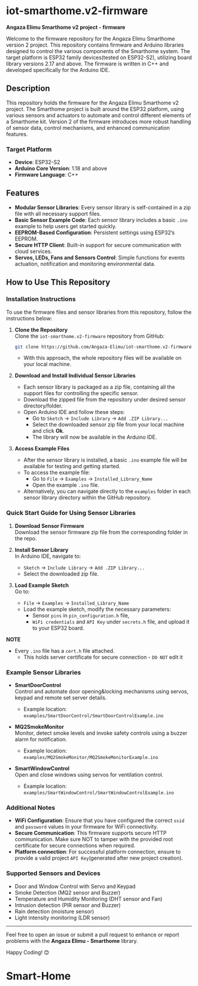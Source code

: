 # iot-smarthome.v2-firmware

**Angaza Elimu Smarthome v2 project - firmware**

Welcome to the firmware repository for the Angaza Elimu Smarthome version 2 project. This repository contains firmware and Arduino libraries designed to control the various components of the Smarthome system. The target platform is ESP32 family devices(tested on ESP32-S2), utilizing board library versions 2.17 and above. The firmware is written in C++ and developed specifically for the Arduino IDE.

## Description

This repository holds the firmware for the Angaza Elimu Smarthome v2 project. The Smarthome project is built around the ESP32 platform, using various sensors and actuators to automate and control different elements of a Smarthome kit. Version 2 of the firmware introduces more robust handling of sensor data, control mechanisms, and enhanced communication features.

### Target Platform

- **Device**: ESP32-S2
- **Arduino Core Version**: 1.18 and above
- **Firmware Language**: C++

## Features

- **Modular Sensor Libraries**: Every sensor library is self-contained in a zip file with all necessary support files.
- **Basic Sensor Example Code**: Each sensor library includes a basic `.ino` example to help users get started quickly.
- **EEPROM-Based Configuration**: Persistent settings using ESP32’s EEPROM.
- **Secure HTTP Client**: Built-in support for secure communication with cloud services.
- **Servos, LEDs, Fans and Sensors Control**: Simple functions for events actuation, notification and monitoring environmental data.

## How to Use This Repository

### Installation Instructions

To use the firmware files and sensor libraries from this repository, follow the instructions below:

1. **Clone the Repository**  
   Clone the `iot-smarthome.v2-firmware` repository from GitHub:
   ```bash
   git clone https://github.com/Angaza-Elimu/iot-smarthome.v2-firmware.git
   ```
   - With this approach, the whole repository files will be available on your local machine.

2. **Download and Install Individual Sensor Libraries**
   - Each sensor library is packaged as a zip file, containing all the support files for controlling the specific sensor.
   - Download the zipped file from the repository under desired sensor directory/folder.
   - Open Arduino IDE and follow these steps:
     - Go to `Sketch` -> `Include Library` -> `Add .ZIP Library...`
     - Select the downloaded sensor zip file from your local machine and click **Ok**.
     - The library will now be available in the Arduino IDE.

3. **Access Example Files**
   - After the sensor library is installed, a basic `.ino` example file will be available for testing and getting started.
   - To access the example file:
     - Go to `File` -> `Examples` -> `Installed_Library_Name`
     - Open the example `.ino` file.
   - Alternatively, you can navigate directly to the `examples` folder in each sensor library directory within the GitHub repository.

### Quick Start Guide for Using Sensor Libraries

1. **Download Sensor Firmware**  
   Download the sensor firmware zip file from the corresponding folder in the repo.

2. **Install Sensor Library**  
   In Arduino IDE, navigate to:
   - `Sketch` -> `Include Library` -> `Add .ZIP Library...`
   - Select the downloaded zip file.

3. **Load Example Sketch**  
   Go to:
   - `File` -> `Examples` -> `Installed_Library_Name`
   - Load the example sketch, modify the necessary parameters:
      - Sensor `pins` in `pin_configuration.h` file,
      - `WiFi credentials` and `API Key` under `secrets.h` file, and upload it to your ESP32 board.

**NOTE**
  - Every `.ino` file has a `cert.h` file attached.
    - This holds server certificate for secure connection - `DO NOT` edit it

### Example Sensor Libraries

- **SmartDoorControl**  
   Control and automate door opening&locking mechanisms using servos, keypad and remote set server details.

   - Example location:  
     `examples/SmartDoorControl/SmartDoorControlExample.ino`

- **MQ2SmokeMonitor**  
   Monitor, detect smoke levels and invoke safety controls using a buzzer alarm for notification.

   - Example location:  
     `examples/MQ2SmokeMonitor/MQ2SmokeMonitorExample.ino`

- **SmartWindowControl**  
   Open and close windows using servos for ventilation control.

   - Example location:  
     `examples/SmartWindowControl/SmartWindowControlExample.ino`

### Additional Notes

- **WiFi Configuration**: Ensure that you have configured the correct `ssid` and `password` values in your firmware for WiFi connectivity.
- **Secure Communication**: This firmware supports secure HTTP communication. Make sure NOT to tamper with the provided root certificate for secure connections when required.
- **Platform connection**: For successful platform connection, ensure to provide a valid project `API Key`(generated after new project creation).

### Supported Sensors and Devices

- Door and Window Control with Servo and Keypad
- Smoke Detection (MQ2 sensor and Buzzer)
- Temperature and Humidity Monitoring (DHT sensor and Fan)
- Intrusion detection (PIR sensor and Buzzer)
- Rain detection (moisture sensor)
- Light intensity monitoring (LDR sensor)


---

Feel free to open an issue or submit a pull request to enhance or report problems with the **Angaza Elimu - Smarthome** library.

Happy Coding! 😊
# Smart-Home
